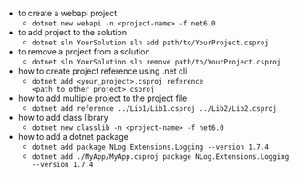 -   to create a webapi project
    -   `dotnet new webapi -n <project-name> -f net6.0`
-   to add project to the solution
    -   `dotnet sln YourSolution.sln add path/to/YourProject.csproj`
-   to remove a project from a solution
    -   `dotnet sln YourSolution.sln remove path/to/YourProject.csproj`
-   how to create project reference using .net cli
    -   `dotnet add <your_project>.csproj reference <path_to_other_project>.csproj`
-   how to add multiple project to the project file
    -   `dotnet add reference ../Lib1/Lib1.csproj ../Lib2/Lib2.csproj`
-   how to add class library
    -   `dotnet new classlib -n <project-name> -f net6.0`
-   how to add a dotnet package
    -   `dotnet add package NLog.Extensions.Logging --version 1.7.4`
    -   `dotnet add ./MyApp/MyApp.csproj package NLog.Extensions.Logging --version 1.7.4`
